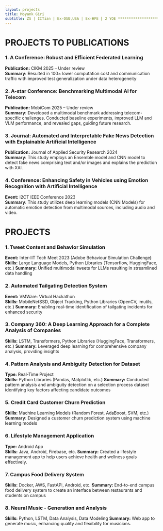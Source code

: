 ```yaml
---
layout: projects
title: Moyank Giri
subtitle: ZS | IITian | Ex-OSU,USA | Ex-HPE | 2 YOE ************************************************ Adv DS Associate Consultant @ ZS, Alumni of IIT, 2YOE, Ex Scho @ OSU-US, Ex-HPE, MTech-DSAI, BTech-CSE & 4 publications incl A-rated conf, Skilled in ML, NLP, DS, GenAI & EdgeAI etc
---
```

# PROJECTS TO PUBLICATIONS

### 1. A Conference: Robust and Efficient Federated Learning
**Publication:** CIKM 2025 – Under review  
**Summary:** Resulted in 100× lower computation cost and communication traffic with improved test generalization under data heterogeneity

### 2. A-star Conference: Benchmarking Multimodal AI for Telecom
**Publication:** MobiCom 2025 – Under review  
**Summary:** Developed a multimodal benchmark addressing telecom-specific challenges. Conducted baseline experiments, improved LLM and VLM performance, and revealed gaps, guiding future research.


### 3. Journal: Automated and Interpretable Fake News Detection with Explainable Artificial Intelligence
**Publication:** Journal of Applied Security Research 2024  
**Summary:** This study employs an Ensemble model and CNN model to detect fake news comprising text and/or images and explains the prediction with XAI.  

### 4. Conference: Enhancing Safety in Vehicles using Emotion Recognition with Artificial Intelligence
**Event:** I2CT IEEE Conference 2023  
**Summary:** This study utilizes deep learning models (CNN Models) for automatic emotion detection from multimodal sources, including audio and video.  

# PROJECTS

### 1. Tweet Content and Behavior Simulation 
**Event:** Inter-IIT Tech Meet 2023  (Adobe Behaviour Simulation Challenge)
**Skills:** Large Language Models, Python Libraries (Tensorflow, HuggingFace, etc.)
**Summary:** Unified multimodal tweets for LLMs resulting in streamlined data handling

### 2. Automated Tailgating Detection System
**Event:** VMWare: Virtual Hackathon  
**Skills:** MobileNetSSD, Object Tracking, Python Libraries (OpenCV, imutils, etc.)
**Summary:** Enabling real-time identification of tailgating incidents for enhanced security

### 3. Company 360: A Deep Learning Approach for a Complete Analysis of Companies
**Skills:** LSTM, Transformers, Python Libraries (HuggingFace, Transformers, etc.)
**Summary:** Leveraged deep learning for comprehensive company analysis, providing insights

### 4. Pattern Analysis and Ambiguity Detection for Dataset
**Type:** Real-Time Project  
**Skills:** Python Libraries (Pandas, Matplotlib, etc.)
**Summary:**  Conducted pattern analysis and ambiguity detection on a selection process dataset identifying key factors affecting candidate outcomes

### 5. Credit Card Customer Churn Prediction
**Skills:** Machine Learning Models (Random Forest, AdaBoost, SVM, etc.)
**Summary:**  Designed a customer churn prediction system using machine learning models

### 6. Lifestyle Management Application
**Type:** Android App  
**Skills:** Java, Android, Firebase, etc.
**Summary:** Created a lifestyle management app to help users achieve health and wellness goals effectively.

### 7. Campus Food Delivery System
**Skills:** Docker, AWS, FastAPI, Android, etc.
**Summary:** End-to-end campus food delivery system to create an interface between restaurants and students on campus

### 8. Neural Music - Generation and Analysis
**Skills:** Python, LSTM, Data Analysis, Data Modeling
**Summary:** Web app to generate music, enhancing quality and flexibility for musicians.
